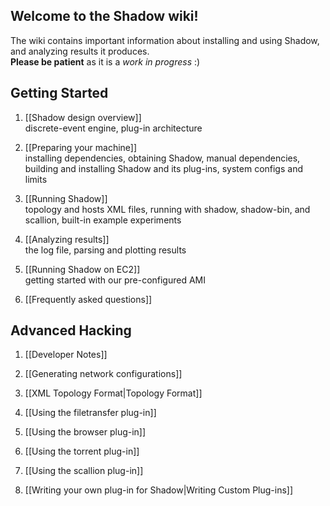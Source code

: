 ## Welcome to the Shadow wiki! 

The wiki contains important information about installing and using Shadow, and analyzing results it produces.  
**Please be patient** as it is a _work in progress_ :)

## Getting Started

1. [[Shadow design overview]]  
discrete-event engine, plug-in architecture

1. [[Preparing your machine]]  
installing dependencies, obtaining Shadow, manual dependencies, building and installing Shadow and its plug-ins, system configs and limits

1. [[Running Shadow]]  
topology and hosts XML files, running with shadow, shadow-bin, and scallion, built-in example experiments

1. [[Analyzing results]]  
the log file, parsing and plotting results

1. [[Running Shadow on EC2]]  
getting started with our pre-configured AMI

1. [[Frequently asked questions]]  

## Advanced Hacking

1. [[Developer Notes]]

1. [[Generating network configurations]]

1. [[XML Topology Format|Topology Format]]

1. [[Using the filetransfer plug-in]]

1. [[Using the browser plug-in]]

1. [[Using the torrent plug-in]]

1. [[Using the scallion plug-in]]

1. [[Writing your own plug-in for Shadow|Writing Custom Plug-ins]]